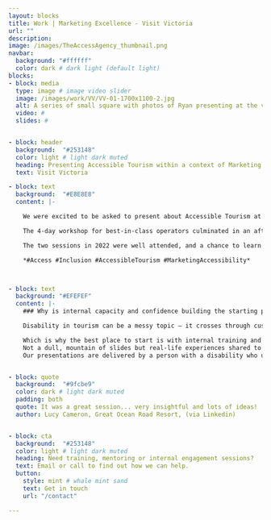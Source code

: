 ```yaml
---
layout: blocks
title: Work | Marketing Excellence - Visit Victoria
url: ""
description:
image: /images/TheAccessAgency_thumbnail.png
navbar:
  background: "#ffffff"
  color: dark # dark light (default light)
blocks:
- block: media
  type: image # image video slider
  image: /images/work/VV/VV-01-1700x1100-2.jpg
  alt: A series of small square with photos of Ryan presenting at the visit victoria program
  video: #
  slides: #


- block: header
  background:  "#253148"
  color: light # light dark muted
  heading: Presenting Accessible Tourism within a context of Marketing Excellence
  text: Visit Victoria

- block: text
  background:  "#E8E8E8"
  content: |-

    We were excited to be asked to present about Accessible Tourism at [**Visit Victoria's**](https://corporate.visitvictoria.com "Visit Victoria corporate website") **‘Marketing Excellence’ program**.

    The 4-day workshop for best-in-class operators culminated in an afternoon of presentations about hot opportunities in selected areas – spotlighting First Nations, Sustainability and Accessibility. Ryan spoke about myths, visitor types, revenue opportunities, and legal obligations – followed up by international and local examples and simple steps to getting started.

    The two sessions in 2022 were well attended, and a chance to learn about marketing from the state’s peak body.

    *#Access #Inclusion #AccessibleTourism #MarketingAccessibility*



- block: text
  background: "#EFEFEF"
  content: |-
    ### Why is internal capacity and confidence building the starting point?

    Disability in tourism can be a messy topic – it crosses through customer experience, human rights, revenue, building codes, health and safety, human resources, and marketing.

    Which is why the best place to start is with internal training and awareness.
    Not a dull, mountain of slides but real-life experiences shared to illustrate key factors.
    Our presentations are delivered by a person with a disability who understands how to make the complex simple and provide valuable tools and insights to take away.


- block: quote
  background:  "#9fcbe9"
  color: dark # light dark muted
  padding: both
  quote: It was a great session... very insightful and lots of ideas!
  author: Lucy Cameron, Great Ocean Road Resort, (via Linkedin)


- block: cta
  background:  "#253148"
  color: light # light dark muted
  heading: Need training, mentoring or internal engagement sessions?
  text: Email or call to find out how we can help.
  button:
    style: mint # whale mint sand
    text: Get in touch
    url: "/contact"

---
```

